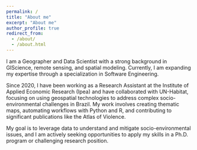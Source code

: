 ```yaml
---
permalink: /
title: "About me"
excerpt: "About me"
author_profile: true
redirect_from: 
  - /about/
  - /about.html
---
```


I am a Geographer and Data Scientist with a strong background in GIScience, remote sensing, and spatial modeling. Currently, I am expanding my expertise through a specialization in Software Engineering.

Since 2020, I have been working as a Research Assistant at the Institute of Applied Economic Research (Ipea) and have collaborated with UN-Habitat, focusing on using geospatial technologies to address complex socio-environmental challenges in Brazil. My work involves creating thematic maps, automating workflows with Python and R, and contributing to significant publications like the Atlas of Violence.

My goal is to leverage data to understand and mitigate socio-environmental issues, and I am actively seeking opportunities to apply my skills in a Ph.D. program or challenging research position.
